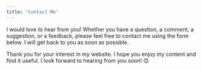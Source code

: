 ```yaml
---
title: 'Contact Me'
---
```


I would love to hear from you! Whether you have a question, a comment, a suggestion, or a feedback, please feel free to contact me using the form below. I will get back to you as soon as possible.

Thank you for your interest in my website. I hope you enjoy my content and find it useful. I look forward to hearing from you soon! 😊
